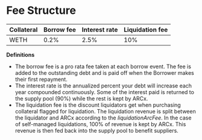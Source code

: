 # Fee Structure



| Collateral | Borrow fee | Interest rate | Liquidation fee |
| ---------- | ---------- | ------------- | --------------- |
| WETH       | 0.2%       | 2.5%          | 10%             |

**Definitions**

* The borrow fee is a pro rata fee taken at each borrow event. The fee is added to the outstanding debt and is paid off when the Borrower makes their first repayment.
* The interest rate is the annualized percent your debt will increase each year compounded continuously. Some of the interest paid is returned to the supply pool (90%) while the rest is kept by ARCx.
* The liquidation fee is the discount liquidators get when purchasing collateral flagged for liquidation. The liquidation revenue is split between the liquidator and ARCx according to the _liquidationArcFee_. In the case of self-managed liquidations, 100% of revenue is kept by ARCx. This revenue is then fed back into the supply pool to benefit suppliers.
